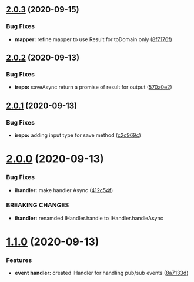 ## [2.0.3](https://github.com/schreckworks/schreck.works.ddd.core/compare/2.0.2...2.0.3) (2020-09-15)


### Bug Fixes

* **mapper:** refine mapper to use Result for toDomain only ([8f7176f](https://github.com/schreckworks/schreck.works.ddd.core/commit/8f7176f67929af13594f7ead7dde4db0f0679a22))



## [2.0.2](https://github.com/schreckworks/schreck.works.ddd.core/compare/2.0.1...2.0.2) (2020-09-13)


### Bug Fixes

* **irepo:** saveAsync return a promise of result for output ([570a0e2](https://github.com/schreckworks/schreck.works.ddd.core/commit/570a0e22f189063f126bd6c938b46b68e2f2b72f))



## [2.0.1](https://github.com/schreckworks/schreck.works.ddd.core/compare/2.0.0...2.0.1) (2020-09-13)


### Bug Fixes

* **irepo:** adding input type for save method ([c2c969c](https://github.com/schreckworks/schreck.works.ddd.core/commit/c2c969ccd0433f94c4c91f7758f7a9b52ec8bf89))



# [2.0.0](https://github.com/schreckworks/schreck.works.ddd.core/compare/1.1.0...2.0.0) (2020-09-13)


### Bug Fixes

* **ihandler:** make handler Async ([412c54f](https://github.com/schreckworks/schreck.works.ddd.core/commit/412c54f3ed13ee6641fcf83b81d8ef39ab119214))


### BREAKING CHANGES

* **ihandler:** renamded IHandler.handle to IHandler.handleAsync



# [1.1.0](https://github.com/schreckworks/schreck.works.ddd.core/compare/1.0.14...1.1.0) (2020-09-13)


### Features

* **event handler:** created IHandler for handling pub/sub events ([8a7133d](https://github.com/schreckworks/schreck.works.ddd.core/commit/8a7133d5dc20204dcfbdb18c120110f45bfb488e))



